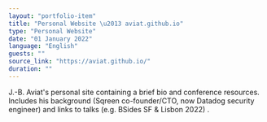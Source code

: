 ```yaml
---
layout: "portfolio-item"
title: "Personal Website \u2013 aviat.github.io"
type: "Personal Website"
date: "01 January 2022"
language: "English"
guests: ""
source_link: "https://aviat.github.io/"
duration: ""
---
```


J.-B. Aviat's personal site containing a brief bio and conference resources. Includes his background (Sqreen co-founder/CTO, now Datadog security engineer) and links to talks (e.g. BSides SF & Lisbon 2022)  .
